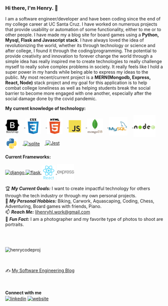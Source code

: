 ### Hi there, I'm Henry. 👋  

I am a software engineer/developer and have been coding since the end of my college career at UC Santa Cruz. I have worked on numerous projects that provide usability or automation of some functionality, either to me or to other people. I have made my a blog site for board games using a **Python, Mysql, Flask and Javascript stack**. I have always loved the idea of revolutionizing the world, whether its through technology or science and after college, I found it through the coding/programming. The potential to provide creativity and innovation to forever change the world through a simple idea has really inspired me to create technologies to really challenge myself to really solve complex problems in society. It really feels like I hold a super power in my hands while being able to express my ideas to the public. My most recent/current project is a **MERN(Mongodb, Express, React, Node)** stack project and my goal for this application is to help combat college loneliness as well as helping students break the social barrier to become more engaged with one another, especially after the social damage done by the covid pandemic.

**My current knowledge of technology:** 
<p align ="left">
  
<a href="https://getbootstrap.com" target="_blank" rel="noreferrer">
    <img align="center" src="https://raw.githubusercontent.com/devicons/devicon/master/icons/bootstrap/bootstrap-plain-wordmark.svg" alt="bootstrap" width="45" height="45"title = "Bootstrap" style = "margin-right:15px;"/> 
</a> 
  
<a href="https://www.w3schools.com/css/" target="_blank" rel="noreferrer"> 
  <img align = "center" src="https://raw.githubusercontent.com/devicons/devicon/master/icons/css3/css3-original-wordmark.svg" alt="css3" width="50" height="50" title = "CSS" style = "margin-right:15px;"/> 
</a> 
  
<a href="https://www.w3.org/html/" target="_blank" rel="noreferrer"> 
  <img align = "center" src="https://raw.githubusercontent.com/devicons/devicon/master/icons/html5/html5-original-wordmark.svg" alt="html5" width="50" height="50" title = "HTML" style = "margin-right:15px;"/> </a>
  
<a href="https://developer.mozilla.org/en-US/docs/Web/JavaScript" target="_blank" rel="noreferrer"> 
  <img align="center" src="https://raw.githubusercontent.com/devicons/devicon/master/icons/javascript/javascript-original.svg" alt="javascript" width="40" height="40" title = "Javascript" style = "margin-right:15px;"/> 
</a>
  
<a href="https://www.mongodb.com/" target="_blank" rel="noreferrer"> 
    <img align = "center" src="https://raw.githubusercontent.com/devicons/devicon/master/icons/mongodb/mongodb-original-wordmark.svg" alt="mongodb" width="50" height="50"title = "MongoDB" style = "margin-right:15px;"/>
</a> 
  
<a href="https://www.mysql.com/" target="_blank" rel="noreferrer">
  <img align = "center" src="https://raw.githubusercontent.com/devicons/devicon/master/icons/mysql/mysql-original-wordmark.svg" alt="mysql" width="60" height="60" title = "MySQL" style = "margin-right:15px;"/> 
</a> 
  
<a href="https://nodejs.org" target="_blank" rel="noreferrer"> 
  <img align = "center" src="https://raw.githubusercontent.com/devicons/devicon/master/icons/nodejs/nodejs-original-wordmark.svg" alt="nodejs" width="70" height="70" title = "NodeJS" style = "margin-right:15px;"/> 
</a> 
  
<a href="https://www.python.org" target="_blank" rel="noreferrer">
    <img align = "center" src="https://raw.githubusercontent.com/devicons/devicon/master/icons/python/python-original.svg" alt="python" width="40" height="40" title = "Python" style = "margin-right:15px;"/> 
</a> 
  
<a href="https://www.sqlite.org/" target="_blank" rel="noreferrer"> 
    <img align = "center" src="https://www.vectorlogo.zone/logos/sqlite/sqlite-icon.svg" alt="sqlite" width="40" height="40" title = "SQLite" style = "margin-right:15px;"/> 
</a>
  
<a href="https://jestjs.io/" title="Jest" rel="nofollow">
  <img src="https://github.com/get-icon/geticon/raw/master/icons/jest.svg" alt="Jest" width="40" height="40" style="margin-right:15px;">
</a>  
  
</p>
  

**Current Frameworks:** 
<p align = "left">
<a href="https://www.djangoproject.com/" target="_blank" rel="noreferrer"> 
  <img align = "center" src="https://static.djangoproject.com/img/logos/django-logo-positive.svg" alt="django" width="60" height="60" title = "Django"/> 
</a>
  
<a href="https://flask.palletsprojects.com/" target="_blank" rel="noreferrer"> 
  <img align = "center" src="https://www.vectorlogo.zone/logos/pocoo_flask/pocoo_flask-icon.svg" alt="flask" width="45" height="45" title = "Flask"/>
</a> 
  
<a href="https://reactjs.org/" target="_blank" rel="noreferrer">
  <img align = "center" src="https://raw.githubusercontent.com/devicons/devicon/master/icons/react/react-original-wordmark.svg" alt="react" width="45" height="45" title = "React"/> 
</a>
  
<a href="https://expressjs.com" target="_blank" rel="noreferrer"> 
  <img align = "center" src="https://raw.githubusercontent.com/devicons/devicon/master/icons/express/express-original-wordmark.svg" alt="express" width="55" height="55" title = "ExpressJS"/> 
</a>  
  
</p>

🏆 ***My Current Goals:*** I want to create impactful technology for others through the tech industry or through my own personal projects.\
🎨 ***My Personal Hobbies:*** Biking, Carwork, Aquascaping, Coding, Chess, Adventuring, Board games with friends, Piano.\
📫 ***Reach Me:*** lihenryhl.work@gmail.com\
🔮 ***Fun Fact:*** I am a photographer and my favorite type of photos to shoot are portraits.

<br></br>

<p><img align="center" src="https://github-readme-streak-stats.herokuapp.com/?user=henrycodeproj&" alt="henrycodeproj" /></p>

<br></br>
✍️ <a href ="https://selftechlead.wordpress.com" target="_blank" >My Software Engineering Blog</a>

<br></br>
**Connect with me**\
[<img src='https://cdn.jsdelivr.net/npm/simple-icons@3.0.1/icons/linkedin.svg' alt='linkedin' height='30' title="LinkedIn" align = "center">](https://www.linkedin.com/in/https://www.linkedin.com/in/henryli1998//)  [<img src='https://cdn.jsdelivr.net/npm/simple-icons@3.0.1/icons/icloud.svg' alt='website' height='40' title = "Personal Portfolio" align = "center">](https://henryli.info/)  
